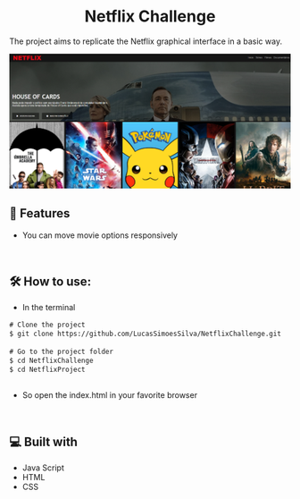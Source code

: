 <h1 align="center" id="title">Netflix Challenge</h1>

<p id="description">The project aims to replicate the Netflix graphical interface in a basic way.</p>

![Alt text](/NetflixProject/img/Demo.png)
</br>
<h2>🧐 Features</h2>

*   You can move movie options responsively
</br>
<h2>🛠️ How to use:</h2>

- In the terminal
```
# Clone the project
$ git clone https://github.com/LucasSimoesSilva/NetflixChallenge.git

# Go to the project folder
$ cd NetflixChallenge
$ cd NetflixProject
    
```

- So open the index.html in your favorite browser
</br>  
<h2>💻 Built with</h2>

*   Java Script
*   HTML
*   CSS
